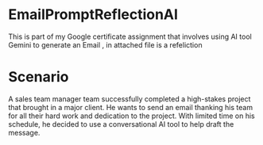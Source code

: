 # EmailPromptReflectionAI
This is part of my Google certificate assignment that involves using AI tool Gemini to generate an Email , in attached file is a refeliction

# Scenario
A sales team manager team  successfully completed a high-stakes project that brought in a major client. He wants to send an email thanking his team for all their hard work and dedication to the project. With limited time on his schedule, he decided to use a conversational AI tool to help  draft the message.


